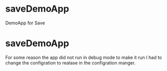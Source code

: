 # saveDemoApp
DemoApp for Save

# saveDemoApp
 For some reason the app did not run in debug mode to make it run I had to change the configration to realase in the configration manger. 
 
 

